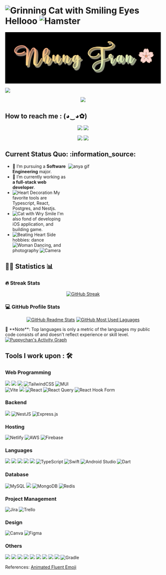 <h1><img src="https://raw.githubusercontent.com/Tarikul-Islam-Anik/Animated-Fluent-Emojis/master/Emojis/Smilies/Grinning%20Cat%20with%20Smiling%20Eyes.png" alt="Grinning Cat with Smiling Eyes" width="35" height="35" /> Hellooo <img src="https://raw.githubusercontent.com/Tarikul-Islam-Anik/Animated-Fluent-Emojis/master/Emojis/Animals/Hamster.png" alt="Hamster" width="35" height="35" /> </h1>

<!-- Welcome -->
<!-- Image -->
<p align="center">
  <a href="https://github.com/Puppychan" style="display: flex; justify-content: center; flex-direction: column;">
    <img style="background: transparent;" src="./Nhung-Tran-11-22-2023.gif" alt="Nhung Tran" />
  </a>
</p>
<!-- Tran Mai Nhung -->
<p align="center">
  <a href="https://github.com/Puppychan" style="display: flex; justify-content: center; flex-direction: column;">
    <img src="https://readme-typing-svg.demolab.com/?lines=Tran%20Mai%20Nhung&font=Fira%20Code&center=true&width=440&height=45&color=f75c7e&vCenter=true&pause=1000&size=22" />
  </a>
</p>
<!-- Others -->
<p align="center">
  <a href="https://github.com/Puppychan">
    <img src="https://readme-typing-svg.demolab.com/?lines=Frontend%20web%20and%20app%20developer;Always%20learning%20new%20things&font=Fira%20Code&center=true&width=440&height=45&color=f75c7e&vCenter=true&pause=1000&size=22" />
  </a>
</p>


<h2>How to reach me : (◕‿◕✿) </h2>
<p align="center">
  <a href="mailto: nhungmaitran1412@gmail.com"><img src="https://img.shields.io/badge/Gmail-D14836?style=for-the-badge&logo=gmail&logoColor=white" ></a>
<a href="https://www.linkedin.com/in/nhung-tran-528396210/"><img src="https://img.shields.io/badge/Matsuri-%230077B5.svg?&style=for-the-badge&logo=linkedin&logoColor=white" ></a>  
</p>
<p align="center">
  <a href="https://www.facebook.com/rinkaki.toran/"><img src="https://img.shields.io/badge/Facebook-1877F2?style=for-the-badge&logo=facebook&logoColor=white" ></a>
  <a href="https://www.instagram.com/suisui_adventure/"><img src="https://img.shields.io/badge/Instagram-E4405F?style=for-the-badge&logo=instagram&logoColor=white" ></a>
</p>

  
 <h2>Current Status Quo: :information_source:</h2>
   <img src="https://media.tenor.com/_mUKMulve5MAAAAd/anya-spy-x-family.gif" alt="anya gif" align="right" width="300" height="300" />
  
  - 💼 I’m pursuing a <strong>Software Engineering</strong> major.
  - 🌱 I’m currently working as <strong>a full-stack web developer</strong>.
  - <img src="https://raw.githubusercontent.com/Tarikul-Islam-Anik/Animated-Fluent-Emojis/master/Emojis/Smilies/Heart%20Decoration.png" alt="Heart Decoration" width="25" height="25" /> My favorite tools are Typescript, React, Postgres, and Nestjs.
  - <img src="https://raw.githubusercontent.com/Tarikul-Islam-Anik/Animated-Fluent-Emojis/master/Emojis/Smilies/Cat%20with%20Wry%20Smile.png" alt="Cat with Wry Smile" width="25" height="25" /> I'm also fond of developing iOS application, and building game.
  - <img src="https://raw.githubusercontent.com/Tarikul-Islam-Anik/Animated-Fluent-Emojis/master/Emojis/Smilies/Beating%20Heart.png" alt="Beating Heart" width="25" height="25" /> Side hobbies: dance <img src="https://raw.githubusercontent.com/Tarikul-Islam-Anik/Animated-Fluent-Emojis/master/Emojis/People/Woman%20Dancing.png" alt="Woman Dancing" width="25" height="25" />, and photography <img src="https://raw.githubusercontent.com/Tarikul-Islam-Anik/Animated-Fluent-Emojis/master/Emojis/Objects/Camera.png" alt="Camera" width="25" height="25" />

<h2>👩‍💻 Statistics 📊</h2>
<!-- Streak -->
  <h3>🔥 Streak Stats</h3>
    <p align="center">
      <a href="https://git.io/streak-stats"><img src="https://streak-stats.demolab.com?user=Puppychan&theme=tokyonight-duo&border_radius=5&date_format=M%20j%5B%2C%20Y%5D&count_private=true" alt="GitHub Streak" /></a>
    </p>

<!-- Readme stats & Most used language -->
  <h3>💻 GitHub Profile Stats</h3>
    <p align="center">
      <a href="https://github-readme-stats.vercel.app"><img src="https://github-readme-stats.vercel.app/api?username=Puppychan&theme=aura_dark&show_icons=true&count_private=true" alt="GitHub Readme Stats" /></a>
      <a href="https://github-readme-stats.vercel.app"><img src="https://github-readme-stats.vercel.app/api/top-langs/?username=Puppychan&langs_count=8&layout=compact&theme=aura_dark&hide=html,Tcl" alt="GitHub Most Used Laguages" /></a>
    </p>
    🔆 **Note**: Top languages is only a metric of the languages my public code consists of and doesn't reflect experience or skill level.
    <a href="https://github.com/ashutosh00710/github-readme-activity-graph"><img alt="Puppychan's Activity Graph" src="https://github-readme-activity-graph.vercel.app/graph/?username=Puppychan&bg_color=1F222E&color=F8D866&line=F85D7F&point=FFFFFF&hide_border=true" /></a>

<h2>Tools I work upon : 🛠</h2>
  
<!-- <img src="">   -->
<!-- Web -->
<h3>Web Programming </h3>
  <div style="display: inline">
    <img src="https://img.shields.io/badge/HTML5-E34F26?style=for-the-badge&logo=html5&logoColor=white">  <img src="https://img.shields.io/badge/CSS3-1572B6?style=for-the-badge&logo=css3&logoColor=white">  <img src="https://img.shields.io/badge/Sass-CC6699?style=for-the-badge&logo=sass&logoColor=white"> <img alt="TailwindCSS" src="https://img.shields.io/badge/tailwindcss-%2338B2AC.svg?style=for-the-badge&logo=tailwind-css&logoColor=white" /> <img alt="MUI" src="https://img.shields.io/badge/MUI-%230081CB.svg?style=for-the-badge&logo=mui&logoColor=white" />
  </div>

  <br>
  
  <div style="display: inline;">
    <img alt="Vite" src="https://img.shields.io/badge/vite-%23646CFF.svg?style=for-the-badge&logo=vite&logoColor=white" /> <img src="https://img.shields.io/badge/React_Router-CA4245?style=for-the-badge&logo=react-router&logoColor=white" /> <img alt="React" src="https://img.shields.io/badge/react-%2320232a.svg?style=for-the-badge&logo=react&logoColor=%2361DAFB" /> <img alt="React Query" src="https://img.shields.io/badge/-React%20Query-FF4154?style=for-the-badge&logo=react%20query&logoColor=white" /> <img alt="React Hook Form" src="https://img.shields.io/badge/React%20Hook%20Form-%23EC5990.svg?style=for-the-badge&logo=reacthookform&logoColor=white" />
  </div>

<!-- Backend -->
<h3>Backend </h3>
  <div style="display: inline;">
    <img src="https://img.shields.io/badge/Spring-6DB33F?style=for-the-badge&logo=spring&logoColor=white"> <img alt="NestJS" src="https://img.shields.io/badge/nestjs-%23E0234E.svg?style=for-the-badge&logo=nestjs&logoColor=white" /> <img alt="Express.js" src="https://img.shields.io/badge/express.js-%23404d59.svg?style=for-the-badge&logo=express&logoColor=%2361DAFB" /> 
  </div>

<!-- Hosting -->
<h3>Hosting </h3>
  <div style="display: inline;">
    <img alt="Netlify" src="https://img.shields.io/badge/netlify-%23000000.svg?style=for-the-badge&logo=netlify&logoColor=#00C7B7" /> <img alt="AWS" src="https://img.shields.io/badge/AWS-%23FF9900.svg?style=for-the-badge&logo=amazon-aws&logoColor=white" /> <img alt="Firebase" src="https://img.shields.io/badge/firebase-%23039BE5.svg?style=for-the-badge&logo=firebase" /> 
  </div>

<!-- Languages -->
<h3>Languages </h3>
  <div style="display: inline;">
    <img src="https://img.shields.io/badge/ruby-%23CC342D.svg?style=for-the-badge&logo=ruby&logoColor=white"> <img src="https://img.shields.io/badge/Java%20-%23E00033.svg?&style=for-the-badge&logo=java&logoColor=white">   <img src="https://img.shields.io/badge/python%20-%2314354C.svg?&style=for-the-badge&logo=python&logoColor=white"> <img src="https://img.shields.io/badge/c++%20-%2300599C.svg?&style=for-the-badge&logo=c%2B%2B&logoColor=white"> <img src="https://img.shields.io/badge/JavaScript-F7DF1E?style=for-the-badge&logo=javascript&logoColor=black"> <img alt="TypeScript" src="https://img.shields.io/badge/typescript-%23007ACC.svg?style=for-the-badge&logo=typescript&logoColor=white" /> <img alt="Swift" src="https://img.shields.io/badge/swift-F54A2A?style=for-the-badge&logo=swift&logoColor=white" /> <img alt="Android Studio" src="https://img.shields.io/badge/Android%20Studio-3DDC84.svg?style=for-the-badge&logo=android-studio&logoColor=white" /> <img alt="Dart" src="https://img.shields.io/badge/dart-%230175C2.svg?style=for-the-badge&logo=dart&logoColor=white" />
  </div>

<!-- Database -->
<h3>Database </h3>
  <div style="display: inline;">
    <img alt="MySQL" src="https://img.shields.io/badge/mysql-%2300f.svg?style=for-the-badge&logo=mysql&logoColor=white" /> <img src="https://img.shields.io/badge/PostgreSQL-316192?style=for-the-badge&logo=postgresql&logoColor=white"> <img alt="MongoDB" src="https://img.shields.io/badge/MongoDB-%234ea94b.svg?style=for-the-badge&logo=mongodb&logoColor=white" /> <img alt="Redis" src="https://img.shields.io/badge/redis-%23DD0031.svg?style=for-the-badge&logo=redis&logoColor=white" />
  </div>

<!-- Project Management -->
<h3>Project Management </h3>
  <div style="display: inline;">
    <img alt="Jira" src="https://img.shields.io/badge/jira-%230A0FFF.svg?style=for-the-badge&logo=jira&logoColor=white" /> <img alt="Trello" src="https://img.shields.io/badge/Trello-%23026AA7.svg?style=for-the-badge&logo=Trello&logoColor=white" />
  </div>

<!-- Design -->
<h3>Design </h3>
  <div style="display: inline;">
    <img alt="Canva" src="https://img.shields.io/badge/Canva-%2300C4CC.svg?style=for-the-badge&logo=Canva&logoColor=white" /> <img alt="Figma" src="https://img.shields.io/badge/figma-%23F24E1E.svg?style=for-the-badge&logo=figma&logoColor=white" />
  </div>


<!-- Others -->
<h3>Others </h3>
  <div style="display: inline">
    <img src="https://img.shields.io/badge/git%20-%23F05032.svg?&style=for-the-badge&logo=git&logoColor=white"/>  <img src="http://img.shields.io/badge/-VS%20Code-000000?style=for-the-badge&logo=Visual-studio-code&logoColor=blue"> <img src="https://img.shields.io/badge/Arduino_IDE-00979D?style=for-the-badge&logo=arduino&logoColor=white"> <img src="https://img.shields.io/badge/Codewars-B1361E?style=for-the-badge&logo=Codewars&logoColor=white"> <img src="https://img.shields.io/badge/PyCharm-000000.svg?&style=for-the-badge&logo=PyCharm&logoColor=white"> <img src="https://img.shields.io/badge/Visual_Studio-5C2D91?style=for-the-badge&logo=visual%20studio&logoColor=white"> <img src="https://img.shields.io/badge/Visual_Studio_Code-0078D4?style=for-the-badge&logo=visual%20studio%20code&logoColor=white">  <img src="https://img.shields.io/badge/Swift-FA7343?style=for-the-badge&logo=swift&logoColor=white"> <img src="https://img.shields.io/badge/-Hackerrank-2EC866?style=for-the-badge&logo=HackerRank&logoColor=white"> <img alt="Gradle" src="https://img.shields.io/badge/Gradle-02303A.svg?style=for-the-badge&logo=Gradle&logoColor=white" />
  </div>

References:
[Animated Fluent Emoji](https://animated-fluent-emoji.vercel.app/)
